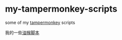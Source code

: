 # my-tampermonkey-scripts

some of my [tampermonkey](https://github.com/Tampermonkey/tampermonkey) scripts

我的一些[油猴脚本](./scripts)
